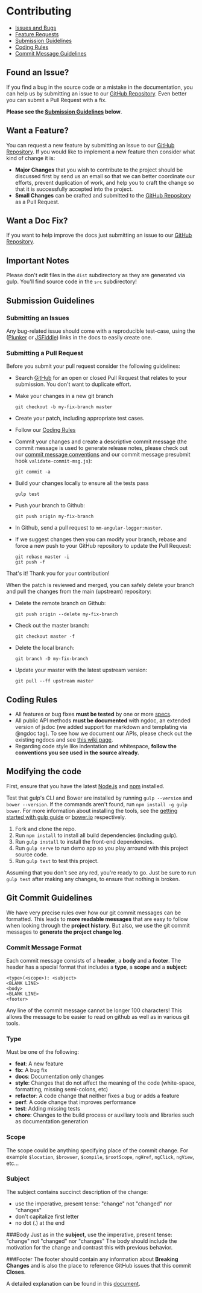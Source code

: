 # Contributing

 - [Issues and Bugs](#issue)
 - [Feature Requests](#feature)
 - [Submission Guidelines](#submit)
 - [Coding Rules](#rules)
 - [Commit Message Guidelines](#commit)

## <a name="issue"></a> Found an Issue?
If you find a bug in the source code or a mistake in the documentation, you can help us by
submitting an issue to our [GitHub Repository][github]. Even better you can submit a Pull Request
with a fix.

**Please see the [Submission Guidelines](#submit) below**.

## <a name="feature"></a> Want a Feature?
You can request a new feature by submitting an issue to our [GitHub Repository][github].  If you
would like to implement a new feature then consider what kind of change it is:

* **Major Changes** that you wish to contribute to the project should be discussed first by send us an email so that we can better coordinate our efforts, prevent
duplication of work, and help you to craft the change so that it is successfully accepted into the
project.
* **Small Changes** can be crafted and submitted to the [GitHub Repository][github] as a Pull Request.

## <a name="docs"></a> Want a Doc Fix?
If you want to help improve the docs just submitting an issue to our [GitHub Repository][github].

## <a name="notes"></a> Important Notes
Please don't edit files in the `dist` subdirectory as they are generated via gulp. You'll find source code in the `src` subdirectory!

## <a name="submit"></a> Submission Guidelines

### Submitting an Issues
Any bug-related issue should come with a reproducible test-case, using the ([Plunker](http://plnkr.co/) or
  [JSFiddle](http://jsfiddle.net/)) links in the docs to easily create one.

### Submitting a Pull Request

Before you submit your pull request consider the following guidelines:

* Search [GitHub][pulls] for an open or closed Pull Request
  that relates to your submission. You don't want to duplicate effort.
* Make your changes in a new git branch

  ```shell
  git checkout -b my-fix-branch master
  ```

* Create your patch, including appropriate test cases.
* Follow our [Coding Rules](#coding-rules)
* Commit your changes and create a descriptive commit message (the
  commit message is used to generate release notes, please check out our
  [commit message conventions](#commit-message-format) and our commit message presubmit hook
  `validate-commit-msg.js`):

   ```shell
   git commit -a
   ```

* Build your changes locally to ensure all the tests pass

  ```shell
  gulp test
  ```

* Push your branch to Github:

  ```shell
  git push origin my-fix-branch
  ```

* In Github, send a pull request to `mm-angular-logger:master`.
* If we suggest changes then you can modify your branch, rebase and force a new push to your GitHub
  repository to update the Pull Request:

  ```shell
  git rebase master -i
  git push -f
  ```

That's it! Thank you for your contribution!

When the patch is reviewed and merged, you can safely delete your branch and pull the changes
from the main (upstream) repository:

* Delete the remote branch on Github:

    ```shell
    git push origin --delete my-fix-branch
    ```

* Check out the master branch:

    ```shell
    git checkout master -f
    ```

* Delete the local branch:

    ```shell
    git branch -D my-fix-branch
    ```

* Update your master with the latest upstream version:

    ```shell
    git pull --ff upstream master
    ```

## <a name="rules"></a> Coding Rules
* All features or bug fixes **must be tested** by one or more [specs][unit-testing].
* All public API methods **must be documented** with ngdoc, an extended version of jsdoc (we added
  support for markdown and templating via @ngdoc tag). To see how we document our APIs, please check
  out the existing ngdocs and see [this wiki page][ngDocs].
* Regarding code style like indentation and whitespace, **follow the conventions you see used in the source already.**

## Modifying the code
First, ensure that you have the latest [Node.js](http://nodejs.org/) and [npm](http://npmjs.org/) installed.

Test that gulp's CLI and Bower are installed by running `gulp --version` and `bower --version`.  If the commands aren't found, run `npm install -g gulp bower`.  For more information about installing the tools, see the [getting started with gulp guide](https://github.com/gulpjs/gulp/blob/master/docs/getting-started.md) or [bower.io](http://bower.io/) respectively.

1. Fork and clone the repo.
1. Run `npm install` to install all build dependencies (including gulp).
1. Run `gulp install` to install the front-end dependencies.
1. Run `gulp serve` to run demo app so you play arround with this project source code.
1. Run `gulp test` to test this project.

Assuming that you don't see any red, you're ready to go. Just be sure to run `gulp test` after making any changes, to ensure that nothing is broken.

## <a name="commit"></a> Git Commit Guidelines

We have very precise rules over how our git commit messages can be formatted.  This leads to **more
readable messages** that are easy to follow when looking through the **project history**.  But also,
we use the git commit messages to **generate the project change log**.

### Commit Message Format
Each commit message consists of a **header**, a **body** and a **footer**.  The header has a special
format that includes a **type**, a **scope** and a **subject**:

```
<type>(<scope>): <subject>
<BLANK LINE>
<body>
<BLANK LINE>
<footer>
```

Any line of the commit message cannot be longer 100 characters! This allows the message to be easier
to read on github as well as in various git tools.

### Type
Must be one of the following:

* **feat**: A new feature
* **fix**: A bug fix
* **docs**: Documentation only changes
* **style**: Changes that do not affect the meaning of the code (white-space, formatting, missing
  semi-colons, etc)
* **refactor**: A code change that neither fixes a bug or adds a feature
* **perf**: A code change that improves performance
* **test**: Adding missing tests
* **chore**: Changes to the build process or auxiliary tools and libraries such as documentation
  generation

### Scope
The scope could be anything specifying place of the commit change. For example `$location`,
`$browser`, `$compile`, `$rootScope`, `ngHref`, `ngClick`, `ngView`, etc...

### Subject
The subject contains succinct description of the change:

* use the imperative, present tense: "change" not "changed" nor "changes"
* don't capitalize first letter
* no dot (.) at the end

###Body
Just as in the **subject**, use the imperative, present tense: "change" not "changed" nor "changes"
The body should include the motivation for the change and contrast this with previous behavior.

###Footer
The footer should contain any information about **Breaking Changes** and is also the place to
reference GitHub issues that this commit **Closes**.

A detailed explanation can be found in this [document][commit-message-format].

[commit-message-format]: https://docs.google.com/document/d/1QrDFcIiPjSLDn3EL15IJygNPiHORgU1_OOAqWjiDU5Y/edit#
[github]: https://github.com/martinmicunda/mm-angular-error-http-handler
[pulls]: https://github.com/martinmicunda/mm-angular-error-http-handler/pulls
[ngDocs]: https://github.com/angular/angular.js/wiki/Writing-AngularJS-Documentation
[unit-testing]: https://docs.angularjs.org/guide/unit-testing
